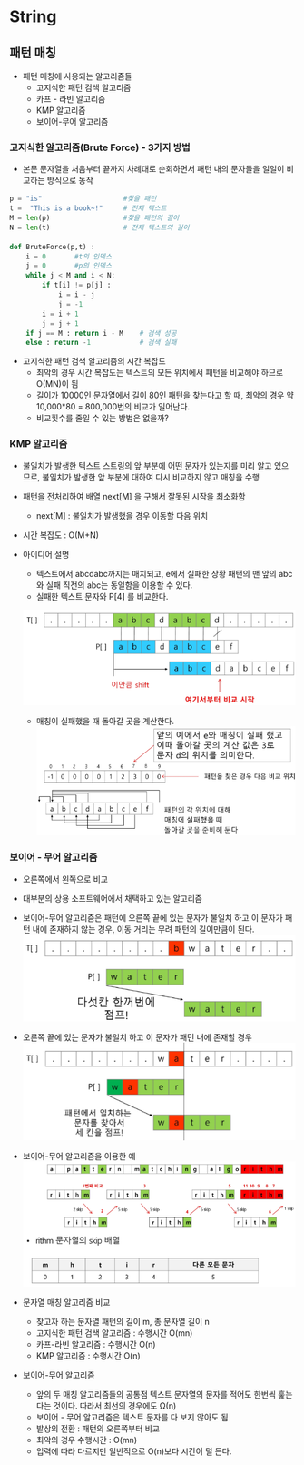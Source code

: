 # String

##  패턴 매칭

- 패턴 매칭에 사용되는 알고리즘들
    - 고지식한 패턴 검색 알고리즘
    - 카프 - 라빈 알고리즘
    - KMP 알고리즘
    - 보이어-무어 알고리즘

### 고지식한 알고리즘(Brute Force) - 3가지 방법
    
- 본문 문자열을 처음부터 끝까지 차례대로 순회하면서 패턴 내의 문자들을 일일이 비교하는 방식으로 동작

    

```python
p = "is"                    #찾을 패턴
t =  "This is a book~!"     # 전체 텍스트
M = len(p)                  #찾을 패턴의 길이
N = len(t)                  # 전체 텍스트의 길이

def BruteForce(p,t) :
    i = 0       #t의 인덱스
    j = 0       #p의 인덱스
    while j < M and i < N:
        if t[i] != p[j] :
            i = i - j
            j = -1
        i = i + 1
        j = j + 1
    if j == M : return i - M    # 검색 성공
    else : return -1            # 검색 실패
```

- 고지식한 패턴 검색 알고리즘의 시간 복잡도
    - 최악의 경우 시간 복잡도는 텍스트의 모든 위치에서 패턴을 비교해야 하므로 O(MN)이 됨
    - 길이가 10000인 문자열에서 길이 80인 패턴을 찾는다고 할 때, 최악의 경우 약 10,000*80 = 800,000번의 비교가 일어난다.
    - 비교횟수를 줄일 수 있는 방법은 없을까?

### KMP 알고리즘
- 불일치가 발생한 텍스트 스트링의 앞 부분에 어떤 문자가 있는지를 미리 알고 있으므로, 불일치가 발생한 앞 부분에 대하여 다시 비교하지 않고 매칭을 수행

- 패턴을 전처리하여 배열 next[M] 을 구해서 잘못된 시작을 최소화함
    - next[M] : 불일치가 발생했을 경우 이동할 다음 위치

- 시간 복잡도 : O(M+N)

- 아이디어 설명
    - 텍스트에서 abcdabc까지는 매치되고, e에서 실패한 상황 패턴의 맨 앞의 abc와 실패 직전의 abc는 동일함을 이용할 수 있다.
    - 실패한 텍스트 문자와 P[4] 를 비교한다.

    ![alt text](image-26.png)
    - 매칭이 실패했을 때 돌아갈 곳을 계산한다.
    ![alt text](image-27.png)

### 보이어 - 무어 알고리즘
- 오른쪽에서 왼쪽으로 비교
- 대부분의 상용 소프트웨어에서 채택하고 있는 알고리즘
- 보이어-무어 알고리즘은 패턴에 오른쪽 끝에 있는 문자가 불일치 하고 이 문자가 패턴 내에 존재하지 않는 경우, 이동 거리는 무려 패턴의 길이만큼이 된다.
![alt text](image-28.png)

- 오른쪽 끝에 있는 문자가 불일치 하고 이 문자가 패턴 내에 존재할 경우
![alt text](image-29.png)

- 보이어-무어 알고리즘을 이용한 예
![alt text](image-30.png)

- 문자열 매칭 알고리즘 비교
    - 찾고자 하는 문자열 패턴의 길이 m, 총 문자열 길이 n
    - 고지식한 패턴 검색 알고리즘 : 수행시간 O(mn)
    - 카프-라빈 알고리즘 : 수행시간 O(n)
    - KMP 알고리즘 : 수행시간 O(n)

- 보이어-무어 알고리즘
    - 앞의 두 매칭 알고리즘들의 공통점 텍스트 문자열의 문자를 적어도 한번씩 훑는다는 것이다. 따라서 최선의 경우에도 Ω(n)
    - 보이어 - 무어 알고리즘은 텍스트 문자를 다 보지 않아도 됨
    - 발상의 전환 : 패턴의 오른쪽부터 비교
    - 최악의 경우 수행시간 : O(mn)
    - 입력에 따라 다르지만 일반적으로 O(n)보다 시간이 덜 든다. 

